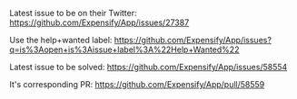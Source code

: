 
Latest issue to be on their Twitter:
https://github.com/Expensify/App/issues/27387



Use the help+wanted label:
https://github.com/Expensify/App/issues?q=is%3Aopen+is%3Aissue+label%3A%22Help+Wanted%22



Latest issue to be solved:
https://github.com/Expensify/App/issues/58554

It's corresponding PR:
https://github.com/Expensify/App/pull/58559
